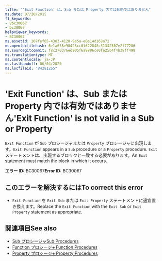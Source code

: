 ```yaml
---
title: "'Exit Function' は、Sub または Property 内では有効ではありません"
ms.date: 07/20/2015
f1_keywords:
- vbc30067
- bc30067
helpviewer_keywords:
- BC30067
ms.assetid: 207fef65-4383-4120-9e5a-e0e14d168a72
ms.openlocfilehash: 6e1a658e98423cc01622848c31342307e2f77286
ms.sourcegitcommit: f8c270376ed905f6a8896ce0fe25b4f4b38ff498
ms.translationtype: MT
ms.contentlocale: ja-JP
ms.lasthandoff: 06/04/2020
ms.locfileid: "84381265"
---
```

# <a name="exit-function-is-not-valid-in-a-sub-or-property"></a><span data-ttu-id="825c3-102">'Exit Function' は、Sub または Property 内では有効ではありません</span><span class="sxs-lookup"><span data-stu-id="825c3-102">'Exit Function' is not valid in a Sub or Property</span></span>
<span data-ttu-id="825c3-103">`Exit Function` が `Sub` プロシージャまたは `Property` プロシージャに出現します。</span><span class="sxs-lookup"><span data-stu-id="825c3-103">`Exit Function` appears in a `Sub` procedure or a `Property` procedure.</span></span> <span data-ttu-id="825c3-104">`Exit` ステートメントは、出現するブロックと一致する必要があります。</span><span class="sxs-lookup"><span data-stu-id="825c3-104">An `Exit` statement must match the block in which it occurs.</span></span>  
  
 <span data-ttu-id="825c3-105">**エラー ID:** BC30067</span><span class="sxs-lookup"><span data-stu-id="825c3-105">**Error ID:** BC30067</span></span>  
  
## <a name="to-correct-this-error"></a><span data-ttu-id="825c3-106">このエラーを解決するには</span><span class="sxs-lookup"><span data-stu-id="825c3-106">To correct this error</span></span>  
  
- <span data-ttu-id="825c3-107">`Exit Function` を `Exit Sub` または `Exit Property` ステートメントに適宜置き換えます。</span><span class="sxs-lookup"><span data-stu-id="825c3-107">Replace the `Exit Function` with the `Exit Sub` or `Exit Property` statement as appropriate.</span></span>  
  
## <a name="see-also"></a><span data-ttu-id="825c3-108">関連項目</span><span class="sxs-lookup"><span data-stu-id="825c3-108">See also</span></span>

- [<span data-ttu-id="825c3-109">Sub プロシージャ</span><span class="sxs-lookup"><span data-stu-id="825c3-109">Sub Procedures</span></span>](../programming-guide/language-features/procedures/sub-procedures.md)
- [<span data-ttu-id="825c3-110">Function プロシージャ</span><span class="sxs-lookup"><span data-stu-id="825c3-110">Function Procedures</span></span>](../programming-guide/language-features/procedures/function-procedures.md)
- [<span data-ttu-id="825c3-111">Property プロシージャ</span><span class="sxs-lookup"><span data-stu-id="825c3-111">Property Procedures</span></span>](../programming-guide/language-features/procedures/property-procedures.md)
